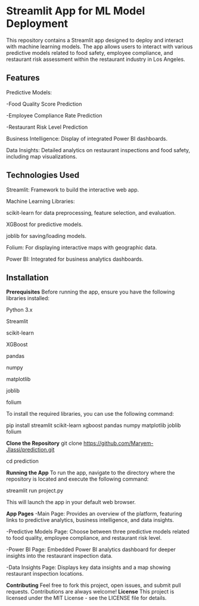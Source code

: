 # Streamlit App for ML Model Deployment
This repository contains a Streamlit app designed to deploy and interact with machine learning models. The app allows users to interact with various predictive models related to food safety, employee compliance, and restaurant risk assessment within the restaurant industry in Los Angeles.
## **Features**
Predictive Models:

 -Food Quality Score Prediction

 -Employee Compliance Rate Prediction

 -Restaurant Risk Level Prediction

Business Intelligence: Display of integrated Power BI dashboards.

Data Insights: Detailed analytics on restaurant inspections and food safety, including map visualizations.

## **Technologies Used**
Streamlit: Framework to build the interactive web app.

Machine Learning Libraries:

scikit-learn for data preprocessing, feature selection, and evaluation.

XGBoost for predictive models.


joblib for saving/loading models.

Folium: For displaying interactive maps with geographic data.

Power BI: Integrated for business analytics dashboards.
## **Installation**
**Prerequisites**
Before running the app, ensure you have the following libraries installed:

Python 3.x

Streamlit

scikit-learn

XGBoost

pandas

numpy

matplotlib

joblib

folium

To install the required libraries, you can use the following command:

pip install streamlit scikit-learn xgboost pandas numpy matplotlib joblib folium

**Clone the Repository**
git clone https://github.com/Maryem-Jlassi/prediction.git

cd prediction

**Running the App**
To run the app, navigate to the directory where the repository is located and execute the following command:

streamlit run project.py

This will launch the app in your default web browser.


**App Pages**
-Main Page: Provides an overview of the platform, featuring links to predictive analytics, business intelligence, and data insights.

-Predictive Models Page: Choose between three predictive models related to food quality, employee compliance, and restaurant risk level.

-Power BI Page: Embedded Power BI analytics dashboard for deeper insights into the restaurant inspection data.

-Data Insights Page: Displays key data insights and a map showing restaurant inspection locations.

**Contributing**
Feel free to fork this project, open issues, and submit pull requests. Contributions are always welcome!
**License**
This project is licensed under the MIT License - see the LICENSE file for details.


